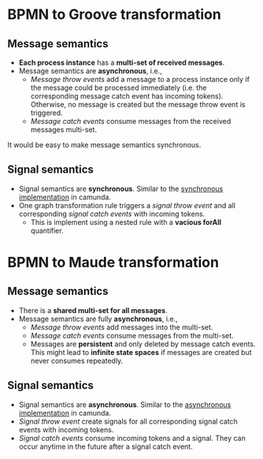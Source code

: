 # BPMN to Groove transformation

## Message semantics
- **Each process instance** has a **multi-set of received messages**.
- Message semantics are **asynchronous**, i.e.,
    - _Message throw events_ add a message to a process instance only if the message could be processed immediately (i.e. the corresponding message catch event has incoming tokens). Otherwise, no message is created but the message throw event is triggered.
    - _Message catch events_ consume messages from the received messages multi-set.

It would be easy to make message semantics synchronous.

## Signal semantics
- Signal semantics are **synchronous**. Similar to the [synchronous implementation](https://docs.camunda.org/manual/7.16/reference/bpmn20/events/signal-events/#signal-intermediate-throwing-event) in camunda.
- One graph transformation rule triggers a _signal throw event_ and all corresponding _signal catch events_ with incoming tokens.
  - This is implement using a nested rule with a **vacious forAll** quantifier.

# BPMN to Maude transformation

## Message semantics
- There is a **shared multi-set for all messages**.
- Message semantics are fully **asynchronous**, i.e.,
  - _Message throw events_ add messages into the multi-set.
  - _Message catch events_ consume messages from the multi-set.
  - Messages are **persistent** and only deleted by message catch events. This might lead to **infinite state spaces** if messages are created but never consumes repeatedly.

## Signal semantics
- Signal semantics are **asynchronous**. Similar to the [asynchronous implementation](https://docs.camunda.org/manual/7.16/reference/bpmn20/events/signal-events/#signal-intermediate-throwing-event) in camunda.
- _Signal throw event_ create signals for all corresponding signal catch events with incoming tokens.
- _Signal catch events_ consume incoming tokens and a signal. They can occur anytime in the future after a signal catch event.
